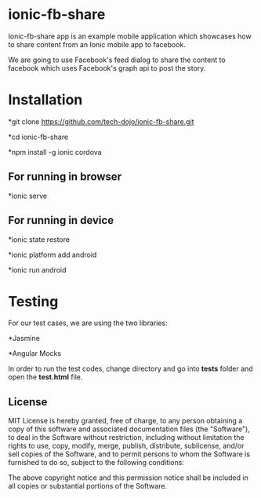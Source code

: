 # ionic-fb-share

Ionic-fb-share app is an example mobile application which showcases how to share content from an Ionic mobile app to facebook.

We are going to use Facebook's feed dialog to share the content to facebook which uses Facebook's graph api to post the story.

# Installation

 *git clone https://github.com/tech-dojo/ionic-fb-share.git

 *cd ionic-fb-share

 *npm install -g ionic cordova
 
## For running in browser
 
 *ionic serve
 
## For running in device
 
 *ionic state restore

 *ionic platform add android

 *ionic run android

# Testing

For our test cases, we are using the two libraries:

 *Jasmine
 
 *Angular Mocks 
 
In order to run the test codes, change directory and go into **tests** folder and open the **test.html** file.

## License

MIT License is hereby granted, free of charge, to any person obtaining
a copy of this software and associated documentation files (the
"Software"), to deal in the Software without restriction, including
without limitation the rights to use, copy, modify, merge, publish,
distribute, sublicense, and/or sell copies of the Software, and to
permit persons to whom the Software is furnished to do so, subject to
the following conditions:

The above copyright notice and this permission notice shall be
included in all copies or substantial portions of the Software.
